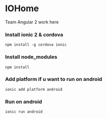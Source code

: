 # IOHome
Team Angular 2 work here

### Install ionic 2 & cordova
```
npm install -g cordova ionic
```

### Install node_modules
```
npm install
```

### Add platform if u want to run on android
```
ionic add platform android
```

### Run on android
```
ionic run android
```
